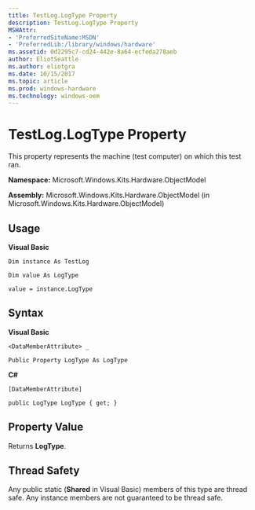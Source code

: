 ```yaml
---
title: TestLog.LogType Property
description: TestLog.LogType Property
MSHAttr:
- 'PreferredSiteName:MSDN'
- 'PreferredLib:/library/windows/hardware'
ms.assetid: 0d2295c7-cd24-442e-8a64-ecfeda278aeb
author: EliotSeattle
ms.author: eliotgra
ms.date: 10/15/2017
ms.topic: article
ms.prod: windows-hardware
ms.technology: windows-oem
---
```


# TestLog.LogType Property


This property represents the machine (test computer) on which this test ran.

**Namespace:** Microsoft.Windows.Kits.Hardware.ObjectModel

**Assembly:** Microsoft.Windows.Kits.Hardware.ObjectModel (in Microsoft.Windows.Kits.Hardware.ObjectModel)

## <span id="Usage"></span><span id="usage"></span><span id="USAGE"></span>Usage


**Visual Basic**

`Dim instance As TestLog`

`Dim value As LogType`

`value = instance.LogType`

## <span id="Syntax"></span><span id="syntax"></span><span id="SYNTAX"></span>Syntax


**Visual Basic**

`<DataMemberAttribute> _`

`Public Property LogType As LogType`

**C#**

`[DataMemberAttribute]`

`public LogType LogType { get; }`

## <span id="Property_Value"></span><span id="property_value"></span><span id="PROPERTY_VALUE"></span>Property Value


Returns **LogType**.

## <span id="Thread_Safety"></span><span id="thread_safety"></span><span id="THREAD_SAFETY"></span>Thread Safety


Any public static (**Shared** in Visual Basic) members of this type are thread safe. Any instance members are not guaranteed to be thread safe.

 

 






